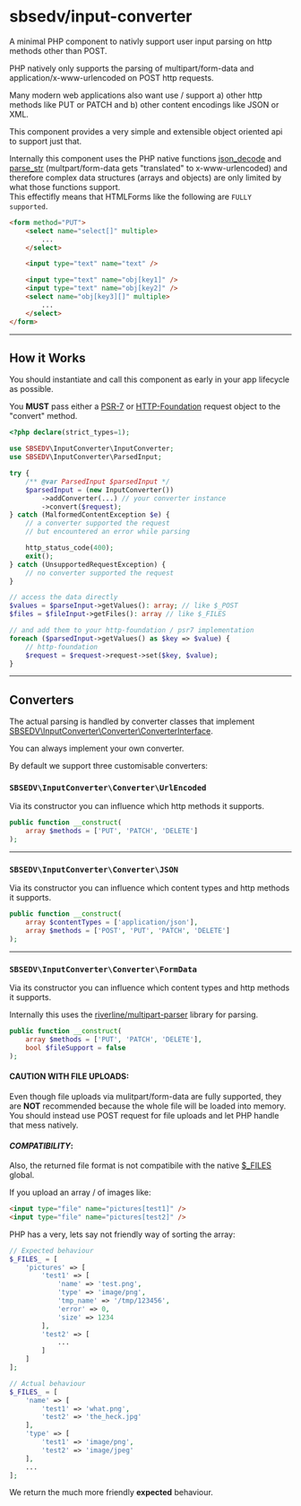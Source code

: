 # sbsedv/input-converter

A minimal PHP component to nativly support user input parsing on http methods other than POST.

PHP natively only supports the parsing of multipart/form-data and application/x-www-urlencoded on POST http requests.

Many modern web applications also want use / support a) other http methods
like PUT or PATCH and b) other content encodings like JSON or XML.

This component provides a very simple and extensible object oriented api to support just that.

Internally this component uses the PHP native functions [json_decode](https://www.php.net/manual/en/function.json-decode) and [parse_str](https://www.php.net/manual/en/function.parse-str) (multpart/form-data gets "translated" to x-www-urlencoded) and therefore complex data structures (arrays and objects) are only limited by what those functions support. <br/>
This effectifly means that HTMLForms like the following are `FULLY supported`.

```html
<form method="PUT">
    <select name="select[]" multiple>
        ...
    </select>

    <input type="text" name="text" />

    <input type="text" name="obj[key1]" />
    <input type="text" name="obj[key2]" />
    <select name="obj[key3][]" multiple>
        ...
    </select>
</form>
```

---

## **How it Works**

You should instantiate and call this component as early in your app lifecycle as possible.

You **MUST** pass either a [PSR-7](https://www.php-fig.org/psr/psr-7/) or [HTTP-Foundation](https://symfony.com/doc/current/components/http_foundation.html) request object to the "convert" method.

```php
<?php declare(strict_types=1);

use SBSEDV\InputConverter\InputConverter;
use SBSEDV\InputConverter\ParsedInput;

try {
    /** @var ParsedInput $parsedInput */
    $parsedInput = (new InputConverter())
        ->addConverter(...) // your converter instance
        ->convert($request);
} catch (MalformedContentException $e) {
    // a converter supported the request
    // but encountered an error while parsing

    http_status_code(400);
    exit();
} catch (UnsupportedRequestException) {
    // no converter supported the request
}

// access the data directly
$values = $parseInput->getValues(): array; // like $_POST
$files = $fileInput->getFiles(): array // like $_FILES

// and add them to your http-foundation / psr7 implementation
foreach ($parsedInput->getValues() as $key => $value) {
    // http-foundation
    $request = $request->request->set($key, $value);
}
```

---

## **Converters**

The actual parsing is handled by converter classes that implement
[SBSEDV\InputConverter\Converter\ConverterInterface](src/Converter/ConverterInterface.php).

You can always implement your own converter.

By default we support three customisable converters:

### `SBSEDV\InputConverter\Converter\UrlEncoded`

Via its constructor you can influence which http methods it supports.

```php
public function __construct(
    array $methods = ['PUT', 'PATCH', 'DELETE']
);
```

---

### `SBSEDV\InputConverter\Converter\JSON`

Via its constructor you can influence which content types and http methods it supports.

```php
public function __construct(
    array $contentTypes = ['application/json'],
    array $methods = ['POST', 'PUT', 'PATCH', 'DELETE']
);
```

---

### `SBSEDV\InputConverter\Converter\FormData`

Via its constructor you can influence which content types and http methods it supports.

Internally this uses the [riverline/multipart-parser](https://github.com/Riverline/multipart-parser) library for parsing.

```php
public function __construct(
    array $methods = ['PUT', 'PATCH', 'DELETE'],
    bool $fileSupport = false
);
```

#### **CAUTION WITH FILE UPLOADS**:

Even though file uploads via mulitpart/form-data are fully supported, they are **NOT** recommended because the whole file will be loaded into memory. You should instead use POST request for file uploads and let PHP handle that mess natively.

#### **_COMPATIBILITY_**:

Also, the returned file format is not compatibile with the native [$\_FILES](https://www.php.net/manual/en/features.file-upload.post-method.php#example-420) global.

If you upload an array / of images like:

```html
<input type="file" name="pictures[test1]" />
<input type="file" name="pictures[test2]" />
```

PHP has a very, lets say not friendly way of sorting the array:

```php
// Expected behaviour
$_FILES_ = [
    'pictures' => [
        'test1' => [
            'name' => 'test.png',
            'type' => 'image/png',
            'tmp_name' => '/tmp/123456',
            'error' => 0,
            'size' => 1234
        ],
        'test2' => [
            ...
        ]
    ]
];

// Actual behaviour
$_FILES_ = [
    'name' => [
        'test1' => 'what.png',
        'test2' => 'the_heck.jpg'
    ],
    'type' => [
        'test1' => 'image/png',
        'test2' => 'image/jpeg'
    ],
    ...
];
```

We return the much more friendly **expected** behaviour.
